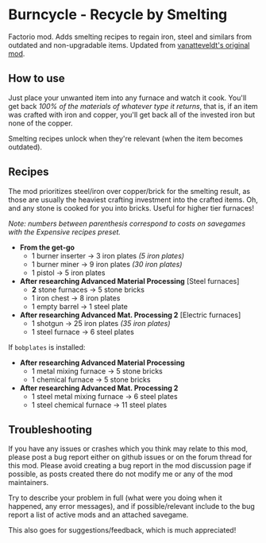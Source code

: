 # Burncycle - Recycle by Smelting

Factorio mod. Adds smelting recipes to regain iron, steel and similars from outdated and non-upgradable items. Updated from [vanatteveldt's original mod](https://mods.factorio.com/mods/vanatteveldt/recycling).

## How to use

Just place your unwanted item into any furnace and watch it cook. You'll get back *100% of the materials of whatever type it returns*, that is, if an item was crafted with iron and copper, you'll get back all of the invested iron but none of the copper.

Smelting recipes unlock when they're relevant (when the item becomes outdated).

## Recipes

The mod prioritizes steel/iron over copper/brick for the smelting result, as those are usually the heaviest crafting investment into the crafted items. Oh, and any stone is cooked for you into bricks. Useful for higher tier furnaces!

*Note: numbers between parenthesis correspond to costs on savegames with the Expensive recipes preset.*

- **From the get-go**
  - 1 burner inserter → 3 iron plates *(5 iron plates)*
  - 1 burner miner → 9 iron plates *(30 iron plates)*
  - 1 pistol → 5 iron plates
- **After researching Advanced Material Processing** [Steel furnaces]
  - **2** stone furnaces → 5 stone bricks
  - 1 iron chest → 8 iron plates
  - 1 empty barrel → 1 steel plate
- **After researching Advanced Mat. Processing 2** [Electric furnaces]
  - 1 shotgun → 25 iron plates *(35 iron plates)*
  - 1 steel furnace → 6 steel plates

If `bobplates` is installed:

- **After researching Advanced Material Processing**
  - 1 metal mixing furnace → 5 stone bricks
  - 1 chemical furnace → 5 stone bricks
- **After researching Advanced Mat. Processing 2**
  - 1 steel metal mixing furnace → 6 steel plates
  - 1 steel chemical furnace → 11 steel plates

## Troubleshooting

If you have any issues or crashes which you think may relate to this mod, please post a bug report either on github issues or on the forum thread for this mod. Please avoid creating a bug report in the mod discussion page if possible, as posts created there do not modify me or any of the mod maintainers.

Try to describe your problem in full (what were you doing when it happened, any error messages), and if possible/relevant include to the bug report a list of active mods and an attached savegame.

This also goes for suggestions/feedback, which is much appreciated!
